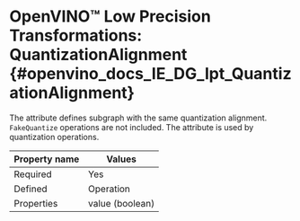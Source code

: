 # OpenVINO™ Low Precision Transformations: QuantizationAlignment {#openvino_docs_IE_DG_lpt_QuantizationAlignment}

The attribute defines subgraph with the same quantization alignment. `FakeQuantize` operations are not included. The attribute is used by quantization operations.

| Property name | Values                                       |
|---------------|----------------------------------------------|
| Required      | Yes                                          |
| Defined       | Operation                                    |
| Properties    | value (boolean)                              |
